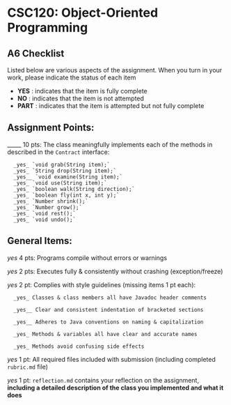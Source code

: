 # CSC120: Object-Oriented Programming
## A6 Checklist

Listed below are various aspects of the assignment.  When you turn in your work, please indicate the status of each item

- **YES** : indicates that the item is fully complete
- **NO** : indicates that the item is not attempted
- **PART** : indicates that the item is attempted but not fully complete


## Assignment Points:

_____ 10 pts: The class meaningfully implements each of the methods in described in the `Contract` interface:

      _yes_ `void grab(String item);`
      _yes_ `String drop(String item);`
      _yes__ `void examine(String item);`
      _yes_ `void use(String item);`
      _yes_ `boolean walk(String direction);`
      _yes_ `boolean fly(int x, int y);`
      _yes_ `Number shrink();`
      _yes_ `Number grow();`
      _yes_ `void rest();`
      _yes_ `void undo();`


## General Items:

_yes_ 4 pts: Programs compile without errors or warnings

_yes_ 2 pts: Executes fully & consistently without crashing (exception/freeze)

_yes_ 2 pt: Complies with style guidelines (missing items 1 pt each):

      _yes_ Classes & class members all have Javadoc header comments

      _yes__ Clear and consistent indentation of bracketed sections

      _yes__ Adheres to Java conventions on naming & capitalization

      _yes_ Methods & variables all have clear and accurate names

      _yes_ Methods avoid confusing side effects

_yes_ 1 pt: All required files included with submission (including completed `rubric.md` file)

_yes_ 1 pt: `reflection.md` contains your reflection on the assignment, **including a detailed description of the class you implemented and what it does**
